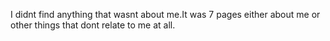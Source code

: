 I didnt find anything that wasnt about me.It was 7 pages either about me or other things that dont relate to me at all.
